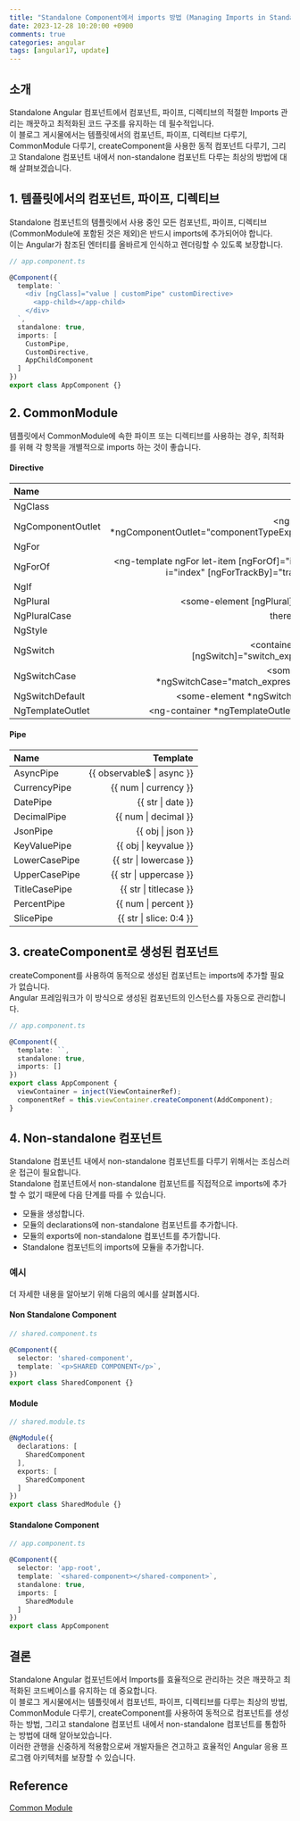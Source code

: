 ```yaml
---
title: "Standalone Component에서 imports 방법 (Managing Imports in Standalone Angular Components)"
date: 2023-12-28 10:20:00 +0900
comments: true
categories: angular
tags: [angular17, update]
---
```


## 소개
Standalone Angular 컴포넌트에서 컴포넌트, 파이프, 디렉티브의 적절한 Imports 관리는 깨끗하고 최적화된 코드 구조를 유지하는 데 필수적입니다. <br/>이 블로그 게시물에서는 템플릿에서의 컴포넌트, 파이프, 디렉티브 다루기, CommonModule 다루기, createComponent을 사용한 동적 컴포넌트 다루기, 그리고 Standalone 컴포넌트 내에서 non-standalone 컴포넌트 다루는 최상의 방법에 대해 살펴보겠습니다.


## 1. 템플릿에서의 컴포넌트, 파이프, 디렉티브
Standalone 컴포넌트의 템플릿에서 사용 중인 모든 컴포넌트, 파이프, 디렉티브(CommonModule에 포함된 것은 제외)은 반드시 imports에 추가되어야 합니다. <br/>이는 Angular가 참조된 엔터티를 올바르게 인식하고 렌더링할 수 있도록 보장합니다.

```ts
// app.component.ts

@Component({
  template: `
    <div [ngClass]="value | customPipe" customDirective>
      <app-child></app-child>
    </div>
  `,
  standalone: true,
  imports: [
    CustomPipe,
    CustomDirective,
    AppChildComponent
  ]
})
export class AppComponent {}
```


## 2. CommonModule
템플릿에서 CommonModule에 속한 파이프 또는 디렉티브를 사용하는 경우, 최적화를 위해 각 항목을 개별적으로 imports 하는 것이 좋습니다.

#### Directive

| Name | Template | 
|:---|---:| 
| NgClass | [ngClass] | 
| NgComponentOutlet | <ng-container *ngComponentOutlet="componentTypeExpression"></ng-container> | 
| NgFor | *ngFor |
| NgForOf | <ng-template ngFor let-item [ngForOf]="items" let-i="index" [ngForTrackBy]="trackByFn"> |
| NgIf | *ngIf |
| NgPlural | <some-element [ngPlural]="value"> |
| NgPluralCase | <ng-template ngPluralCase="=0">there is nothing</ng-template> |
| NgStyle | [ngStyle] |
| NgSwitch | <container-element [ngSwitch]="switch_expression"> |
| NgSwitchCase | <some-element *ngSwitchCase="match_expression_1">...</some-element> |
| NgSwitchDefault | <some-element *ngSwitchDefault>...</some-element> |
| NgTemplateOutlet | <ng-container *ngTemplateOutlet="greet"></ng-container> |


#### Pipe
| Name | Template | 
|:---|---:| 
| AsyncPipe | {{ observable$ \| async }} |
| CurrencyPipe | {{ num \| currency }} |
| DatePipe | {{ str \| date }} |
| DecimalPipe | {{ num \| decimal }} |
| JsonPipe | {{ obj \| json }} |
| KeyValuePipe | {{ obj \| keyvalue }} |
| LowerCasePipe | {{ str \| lowercase }} |
| UpperCasePipe | {{ str \| uppercase }} |
| TitleCasePipe | {{ str \| titlecase }} |
| PercentPipe | {{ num \| percent }} |
| SlicePipe | {{ str \| slice: 0:4 }}



## 3. createComponent로 생성된 컴포넌트
createComponent를 사용하여 동적으로 생성된 컴포넌트는 imports에 추가할 필요가 없습니다. <br/>Angular 프레임워크가 이 방식으로 생성된 컴포넌트의 인스턴스를 자동으로 관리합니다.


```ts
// app.component.ts

@Component({
  template: ``,
  standalone: true,
  imports: []
})
export class AppComponent {
  viewContainer = inject(ViewContainerRef);
  componentRef = this.viewContainer.createComponent(AddComponent);
}
```

## 4. Non-standalone 컴포넌트
Standalone 컴포넌트 내에서 non-standalone 컴포넌트를 다루기 위해서는 조심스러운 접근이 필요합니다. <br/>Standalone 컴포넌트에서 non-standalone 컴포넌트를 직접적으로 imports에 추가할 수 없기 때문에 다음 단계를 따를 수 있습니다.

- 모듈을 생성합니다.
- 모듈의 declarations에 non-standalone 컴포넌트를 추가합니다.
- 모듈의 exports에 non-standalone 컴포넌트를 추가합니다.
- Standalone 컴포넌트의 imports에 모듈을 추가합니다.


### 예시
더 자세한 내용을 알아보기 위해 다음의 예시를 살펴봅시다.

#### Non Standalone Component

```ts
// shared.component.ts

@Component({
  selector: 'shared-component',
  template: `<p>SHARED COMPONENT</p>`,
})
export class SharedComponent {}
```

#### Module

```ts
// shared.module.ts

@NgModule({
  declarations: [
    SharedComponent
  ],
  exports: [
    SharedComponent
  ]
})
export class SharedModule {}
```

#### Standalone Component

```ts
// app.component.ts

@Component({
  selector: 'app-root',
  template: `<shared-component></shared-component>`,
  standalone: true,
  imports: [
    SharedModule
  ]
})
export class AppComponent
```


## 결론
Standalone Angular 컴포넌트에서 Imports를 효율적으로 관리하는 것은 깨끗하고 최적화된 코드베이스를 유지하는 데 중요합니다. <br/>이 블로그 게시물에서는 템플릿에서 컴포넌트, 파이프, 디렉티브를 다루는 최상의 방법, CommonModule 다루기, createComponent를 사용하여 동적으로 컴포넌트를 생성하는 방법, 그리고 standalone 컴포넌트 내에서 non-standalone 컴포넌트를 통합하는 방법에 대해 알아보았습니다. <br/>이러한 관행을 신중하게 적용함으로써 개발자들은 견고하고 효율적인 Angular 응용 프로그램 아키텍처를 보장할 수 있습니다.

## Reference
[Common Module](https://angular.io/api/common/CommonModule)
